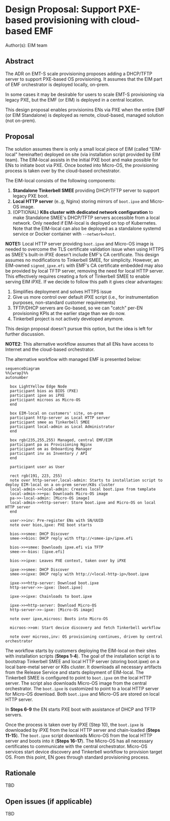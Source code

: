 # Design Proposal: Support PXE-based provisioning with cloud-based EMF

Author(s): EIM team

## Abstract

The ADR on EMT-S scale provisioning proposes adding a DHCP/TFTP server to support PXE-based OS provisioning.
It assumes that the EIM part of EMF orchestrator is deployed locally, on-prem.

In some cases it may be desirable for users to scale EMT-S provisioning via legacy PXE, but the EMF (or EIM) is deployed in a central location.

This design proposal enables provisionins ENs via PXE when the entire EMF (or EIM Standalone) is deployed as remote, cloud-based, managed solution (not on-prem).

## Proposal

The solution assumes there is only a small local piece of EIM (called "EIM-local" hereinafter) deployed on site (via installation script provided by EIM team).
The EIM-local assists in the initial PXE boot and make possible for ENs to initiate boot via PXE. Once booted into Micro-OS, the provisioning process is taken over by the cloud-based orchestrator.

The EIM-local consists of the following components:
1. **Standalone Tinkerbell SMEE** providing DHCP/TFTP server to support legacy PXE boot.
2. **Local HTTP server** (e..g, Nginx) storing mirrors of `boot.ipxe` and Micro-OS image.
3. (OPTIONAL) **K8s cluster with dedicated network configuration** to make Standalone SMEE's DHCP/TFTP servers accessible from a local network. Only needed if EIM-local is deployed on top of Kubernetes.
   Note that the EIM-local can also be deployed as a standalone systemd service or Docker container with `--network=host`.

**NOTE1:** Local HTTP server providing `boot.ipxe` and Micro-OS image is needed to overcome the TLS certificate validation issue when using HTTPS as
SMEE's built-in iPXE doesn't include EMF's CA certificate. This design assumes no modifications to Tinkerbell SMEE, for simplicity.
However, an EIM-owned `signed_ipxe.efi` with EMF's CA certificate embedded may also be provided by local TFTP server, removing the need for local HTTP server.
This effectively requires creating a fork of Tinkerbell SMEE to enable serving EIM iPXE. If we decide to follow this path it gives clear advantages:
1. Simplifies deployment and solves HTTPS issue
2. Give us more control over default iPXE script (i.e., for instrumentation purposes, non-standard customer requirements)
3. TFTP/DHCP servers are Go-based, so we can "catch" per-EN provisioning KPIs at the earlier stage than we do now.
4. Tinkerbell project is not actively developed anymore.

This design proposal doesn't pursue this option, but the idea is left for further discussion.

**NOTE2**: This alternative workflow assumes that all ENs have access to Internet and the cloud-based orchestrator.

The alternative workflow with managed EMF is presented below:

```mermaid
sequenceDiagram
%%{wrap}%%
autonumber

  box LightYellow Edge Node
  participant bios as BIOS (PXE)
  participant ipxe as iPXE
  participant microos as Micro-OS
  end

  box EIM-local on customers' site, on-prem
  participant http-server as Local HTTP server
  participant smee as Tinkerbell SMEE
  participant local-admin as Local Administrator
  end

  box rgb(235,255,255) Managed, central EMF/EIM
  participant pa as Provisioning Nginx
  participant om as Onboarding Manager
  participant inv as Inventory / API
  end

  participant user as User

  rect rgb(191, 223, 255)
  note over http-server,local-admin: Starts to installation script to deploy EIM-local on a on-prem server/K8s cluster
  local-admin->>local-admin: Creates local boot.ipxe from template
  local-admin->>+pa: Downloads Micro-OS image
  pa->>-local-admin: [Micro-OS image]
  local-admin->>http-server: Store boot.ipxe and Micro-OS on local HTTP server
  end

  user->>inv: Pre-register ENs with SN/UUID
  note over bios,ipxe: PXE boot starts

  bios->>smee: DHCP Discover
  smee->>bios: DHCP reply with tftp://<smee-ip>/ipxe.efi

  bios->>+smee: Downloads ipxe.efi via TFTP
  smee->>-bios: [ipxe.efi]

  bios->>ipxe: Leaves PXE context, taken over by iPXE

  ipxe->>smee: DHCP Discover
  smee->>ipxe: DHCP reply with http://<local-http-ip>/boot.ipxe

  ipxe->>+http-server: Download boot.ipxe
  http-server->>-ipxe: [boot.ipxe]

  ipxe->>ipxe: Chainloads to boot.ipxe

  ipxe->>+http-server: Download Micro-OS
  http-server->>-ipxe: [Micro-OS image]

  note over ipxe,microos: Boots into Micro-OS

  microos->>om: Start device discovery and fetch Tinkerbell workflow

  note over microos,inv: OS provisioning continues, driven by central orchestrator
```

The workflow starts by customers deploying the EIM-local on their sites with installation scripts (**Steps 1-4**).
The goal of the installation script is to bootstrap Tinkerbell SMEE and local HTTP server (storing boot.ipxe) on a local bare-metal server or K8s cluster.
It downloads all necessary artifacts from the Release Service and starts deployment of EIM-local. The Tinkerbell SMEE is configured to point to `boot.ipxe` on the local HTTP server.
The script also downloads Micro-OS image from the central orchestrator. The `boot.ipxe` is customized to point to a local HTTP server for Micro-OS download. Both `boot.ipxe` and Micro-OS are stored on local HTTP server.

In **Steps 6-9** the EN starts PXE boot with assistance of DHCP and TFTP servers.

Once the process is taken over by iPXE (Step 10), the `boot.ipxe` is downloaded by iPXE from the local HTTP server and chain-loaded (**Steps 11-15**).
The `boot.ipxe` script downloads Micro-OS from the local HTTP server and boots into it (**Steps 16-17**).
The Micro-OS has all necessary certificates to communicate with the central orchestrator. Micro-OS services start device discovery and Tinkerbell workflow to provision target OS.
From this point, EN goes through standard provisioning process.

## Rationale

TBD

## Open issues (if applicable)

TBD
